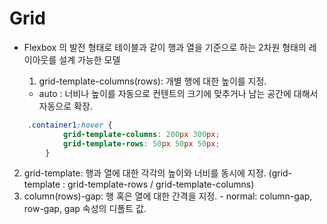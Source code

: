 # Grid

- Flexbox 의 발전 형태로 테이블과 같이 행과 열을 기준으로 하는 2차원 형태의 레이아웃를 설계 가능한 모델

  1) grid-template-columns(rows): 개별 행에 대한 높이를 지정.
    - auto : 너비나 높이를 자동으로 컨텐트의 크기에 맞추거나 남는 공간에 대해서 자동으로 확장.
```css
    .container1:hover {
            grid-template-columns: 200px 300px;
            grid-template-rows: 50px 50px 50px;
        }
```
  2) grid-template: 행과 열에 대한 각각의 높이와 너비를 동시에 지정. (grid-template : grid-template-rows / grid-template-columns)
  3) column(rows)-gap: 행 혹은 열에 대한 간격을 지정.
    - normal: column-gap, row-gap, gap 속성의 디폴트 값.
